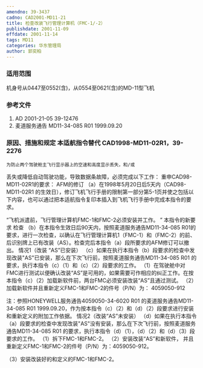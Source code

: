```yaml
---
amendno: 39-3437
cadno: CAD2001-MD11-21
title: 检查改装飞行管理计算机（FMC-1/-2）
publishdate: 2001-11-09
effdate: 2001-11-14
tags: MD11
categories: 华东管理局
author: 郭奕柏
---
```


### 适用范围 
机身号从0447至0552(含)，从0554至0621(含)的MD-11型飞机

<!--more-->
### 参考文件
1. AD 2001-21-05 39-12476 
2. 麦道服务通告 MD11-34-085 R01 1999.09.20 

### 原因、措施和规定 本适航指令替代 CAD1998-MD11-02R1，39-2276 
    为防止两个驾驶舱主飞行显示器上的空速和高度显示丢失，和/或
丢失或降低自动驾驶功能，导致数据条故障，必须完成以下工作：     重申CAD98-MD11-02R1的要求： AFM的修订 
   （a）在1998年5月20日后5天内（CAD98-MD11-02R1 的生效日），修订飞机飞行手册的限制第一部分第5-1页并使之包括以下内容，也可以通过把本适航指令复印本插入到飞机飞行手册中完成本指令的要求。 
       
“飞机派遣前，飞行管理计算机FMC-1和FMC-2必须安装并工作。 ”    本指令的新要求 检查
 （b）在本指令生效日后90天内，按照麦道服务通告MD11-34-085 R01的要求，进行一次检查，以确认在飞行管理计算机1（FMC-1）和（FMC-2）的前、后识别牌上已有改装（AS）。检查完后本指令（a）段所要求的AFM修订可以撤出。 
    情况1（改装 “AS”已安装） 
   （c）如果在执行本指令（b）段要求的检查中发现改装"AS"已安装，那么在下次飞行前，按照麦道服务通告MD11-34-085 R01 的要求，执行本指令（c）（1）和（c）（2）段要求的工作。 
（1）在驾驶舱中对FMC进行测试以便确认改装“AS”是可用的，如果需要可作相应的纠正工作。在按本指令（c）（2）加载新软件前，两台FMC必须安装改装“AS”且通过测试。 
    （2）加载新软件并且重新定义FMC-1和FMC-2的件号（P/N）为： 4059050-912 

注：参照HONEYWELL服务通告4059050-34-6020 R01 的麦道服务通告MD11-34-085 R01 1999.09.20，作为按本指令（c）（2）和（d）（2）段要求进行安装和重新定义的附加工作依据。 
情况2（改装“AS”未安装） 
（d）如果在执行本指令（a）段要求的检查中发现改装"AS"没有安装，那么在下次飞行前，按照麦道服务通告MD11-34-085 R01 的要求，执行本指令（d）（1），（d）（2）和（d）（3）段要求的工作。
 （1）拆下FMC-1和FMC-2。 
（2）安装改装“AS”和新软件， 并且重新定义FMC-1和FMC-2的件号（P/N）为：4059050-912。 

（3）安装改装好的和定义的FMC-1和FMC-2。
